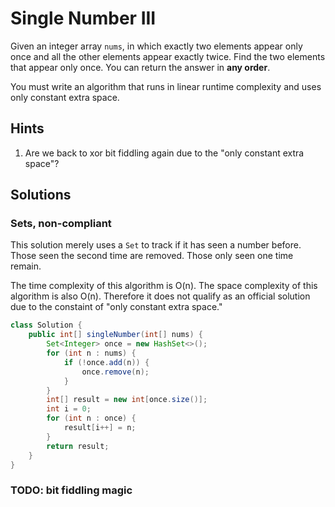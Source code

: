 # Single Number III

Given an integer array `nums`, in which exactly two elements appear only once
and all the other elements appear exactly twice. Find the two elements that
appear only once. You can return the answer in **any order**.

You must write an algorithm that runs in linear runtime complexity and uses
only constant extra space.

## Hints

1. Are we back to xor bit fiddling again due to the "only constant extra
space"?

## Solutions

### Sets, non-compliant

This solution merely uses a `Set` to track if it has seen a number before.
Those seen the second time are removed. Those only seen one time remain.

The time complexity of this algorithm is O(n). The space complexity of this
algorithm is also O(n). Therefore it does not qualify as an official solution
due to the constaint of "only constant extra space."

```java
class Solution {
    public int[] singleNumber(int[] nums) {
        Set<Integer> once = new HashSet<>();
        for (int n : nums) {
            if (!once.add(n)) {
                once.remove(n);
            }
        }
        int[] result = new int[once.size()];
        int i = 0;
        for (int n : once) {
            result[i++] = n;
        }
        return result;
    }
}
```

### TODO: bit fiddling magic
